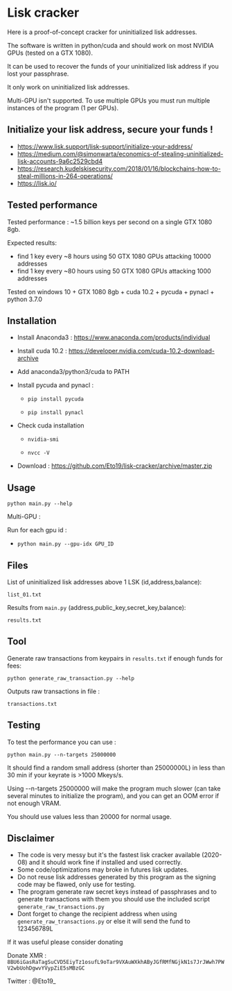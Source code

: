 # Lisk cracker

Here is a proof-of-concept cracker for uninitialized lisk addresses.

The software is written in python/cuda and should work on most NVIDIA GPUs (tested on a GTX 1080).

It can be used to recover the funds of your uninitialized lisk address if you lost your passphrase.

It only work on uninitialized lisk addresses.

Multi-GPU isn't supported. To use multiple GPUs you must run multiple instances of the program (1 per GPUs).

## Initialize your lisk address, secure your funds !
* https://www.lisk.support/lisk-support/initialize-your-address/
* https://medium.com/@simonwarta/economics-of-stealing-uninitialized-lisk-accounts-9a6c2529cbd4
* https://research.kudelskisecurity.com/2018/01/16/blockchains-how-to-steal-millions-in-264-operations/
* https://lisk.io/

## Tested performance

Tested performance : ~1.5 billion keys per second on a single GTX 1080 8gb.

Expected results:
- find 1 key every ~8 hours using 50 GTX 1080 GPUs attacking 10000 addresses
- find 1 key every ~80 hours using 50 GTX 1080 GPUs attacking 1000 addresses

Tested on windows 10 + GTX 1080 8gb + 
cuda 10.2 + pycuda + pynacl + python 3.7.0

## Installation
* Install Anaconda3 : https://www.anaconda.com/products/individual

* Install cuda 10.2 : https://developer.nvidia.com/cuda-10.2-download-archive

* Add anaconda3/python3/cuda to PATH

* Install pycuda and pynacl :

  * `pip install pycuda`

  * `pip install pynacl`

* Check cuda installation

  * `nvidia-smi`

  * `nvcc -V`

* Download : https://github.com/Eto19/lisk-cracker/archive/master.zip

## Usage

`python main.py --help`

Multi-GPU :

Run for each gpu id :

* `python main.py --gpu-idx GPU_ID`

## Files

List of uninitialized lisk addresses above 1 LSK (id,address,balance):

`list_01.txt`

Results from `main.py` (address,public_key,secret_key,balance):

`results.txt`


## Tool
Generate raw transactions from keypairs in `results.txt` if enough funds for fees:

`python generate_raw_transaction.py --help`

Outputs raw transactions in file :

`transactions.txt`

## Testing

To test the performance you can use :

`python main.py --n-targets 25000000`

It should find a random small address (shorter than 25000000L) in less than 30 min if your keyrate is >1000 Mkeys/s.

Using --n-targets 25000000 will make the program much slower (can take several minutes to initialize the program), and you can get an OOM error if not enough VRAM.

You should use values less than 20000 for normal usage.


## Disclaimer
* The code is very messy but it's the fastest lisk cracker available (2020-08) and it should work fine if installed and used correctly.
* Some code/optimizations may broke in futures lisk updates.
* Do not reuse lisk addresses generated by this program as the signing code may be flawed, only use for testing.
* The program generate raw secret keys instead of passphrases and to generate transactions with them you should use the included script `generate_raw_transactions.py`
* Dont forget to change the recipient address when using `generate_raw_transactions.py` or else it will send the fund to 123456789L



If it was useful please consider donating

Donate XMR : `8BU6iGasRaTagSuCVD5EiyTz1osufL9oTar9VXAuWXkhAByJGfRMfNGjkN1s7JrJWwh7PWV2wbUohDgwvYVypZiE5sMBzGC`

Twitter : @Eto19_
